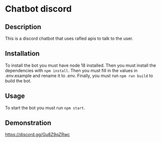 # Chatbot discord

## Description

This is a discord chatbot that uses rafled apis to talk to the user.

## Installation

To install the bot you must have node 18 installed.
Then you must install the dependencies with `npm install`.
Then you must fill in the values in .env.example and rename it to .env.
Finally, you must run `npm run build` to build the bot.

## Usage

To start the bot you must run `npm start`.

## Demonstration

https://discord.gg/Gu8Z9qZRwc
